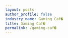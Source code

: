 ```yaml
---
layout: posts 
author_profile: false 
industry_name: Gaming Caf�
title: Gaming Caf�
permalink: /gaming-caf�
---
```

